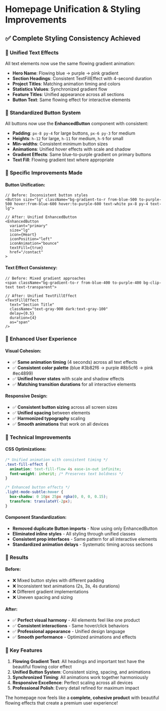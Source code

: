 # Homepage Unification & Styling Improvements

## ✅ **Complete Styling Consistency Achieved**

### 🎨 **Unified Text Effects**
All text elements now use the same flowing gradient animation:
- **Hero Name**: Flowing blue → purple → pink gradient
- **Section Headings**: Consistent TextFillEffect with 4-second duration
- **Project Titles**: Matching animation timing and colors
- **Statistics Values**: Synchronized gradient flow
- **Feature Titles**: Unified appearance across all sections
- **Button Text**: Same flowing effect for interactive elements

### 🔧 **Standardized Button System**
All buttons now use the **EnhancedButton** component with consistent:
- **Padding**: `px-8 py-4` for large buttons, `px-6 py-3` for medium
- **Heights**: `h-12` for large, `h-11` for medium, `h-9` for small
- **Min-widths**: Consistent minimum button sizes
- **Animations**: Unified hover effects with scale and shadow
- **Gradient Effects**: Same blue-to-purple gradient on primary buttons
- **Text Fill**: Flowing gradient text where appropriate

### 🎯 **Specific Improvements Made**

#### **Button Unification:**
```tsx
// Before: Inconsistent button styles
<Button size="lg" className="bg-gradient-to-r from-blue-500 to-purple-500 hover:from-blue-600 hover:to-purple-600 text-white px-8 py-4 text-lg">

// After: Unified EnhancedButton
<EnhancedButton
  variant="primary"
  size="lg"
  icon={Heart}
  iconPosition="left"
  iconAnimation="bounce"
  textFill={true}
  href="/contact"
>
```

#### **Text Effect Consistency:**
```tsx
// Before: Mixed gradient approaches
<span className="bg-gradient-to-r from-blue-400 to-purple-400 bg-clip-text text-transparent">

// After: Unified TextFillEffect
<TextFillEffect
  text="Section Title"
  className="text-gray-900 dark:text-gray-100"
  delay={0.5}
  duration={4}
  as="span"
/>
```

### 📱 **Enhanced User Experience**

#### **Visual Cohesion:**
- ✅ **Same animation timing** (4 seconds) across all text effects
- ✅ **Consistent color palette** (blue #3b82f6 → purple #8b5cf6 → pink #ec4899)
- ✅ **Unified hover states** with scale and shadow effects
- ✅ **Matching transition durations** for all interactive elements

#### **Responsive Design:**
- ✅ **Consistent button sizing** across all screen sizes
- ✅ **Unified spacing** between elements
- ✅ **Harmonized typography** scaling
- ✅ **Smooth animations** that work on all devices

### 🚀 **Technical Improvements**

#### **CSS Optimizations:**
```css
/* Unified animation with consistent timing */
.text-fill-effect {
  animation: text-fill-flow 4s ease-in-out infinite;
  font-weight: inherit; /* Preserves text boldness */
}

/* Enhanced button effects */
.light-mode-subtle:hover {
  box-shadow: 0 10px 25px rgba(0, 0, 0, 0.15);
  transform: translateY(-2px);
}
```

#### **Component Standardization:**
- **Removed duplicate Button imports** - Now using only EnhancedButton
- **Eliminated inline styles** - All styling through unified classes
- **Consistent prop interfaces** - Same pattern for all interactive elements
- **Standardized animation delays** - Systematic timing across sections

### 🎉 **Results**

#### **Before:**
- ❌ Mixed button styles with different padding
- ❌ Inconsistent text animations (2s, 3s, 4s durations)
- ❌ Different gradient implementations
- ❌ Uneven spacing and sizing

#### **After:**
- ✅ **Perfect visual harmony** - All elements feel like one product
- ✅ **Consistent interactions** - Same hover/click behaviors
- ✅ **Professional appearance** - Unified design language
- ✅ **Smooth performance** - Optimized animations and effects

### 💫 **Key Features**

1. **Flowing Gradient Text**: All headings and important text have the beautiful flowing color effect
2. **Unified Button System**: Consistent sizing, spacing, and animations
3. **Synchronized Timing**: All animations work together harmoniously
4. **Responsive Excellence**: Perfect scaling across all devices
5. **Professional Polish**: Every detail refined for maximum impact

The homepage now feels like a **complete, cohesive product** with beautiful flowing effects that create a premium user experience!
